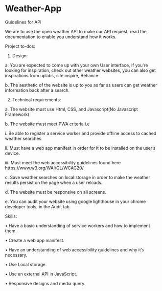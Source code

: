 # Weather-App

Guidelines for API

We are to  use the open weather API to make our API request, read the documentation to enable you understand how it works.

Project to-dos:
1.	Design: 

a.	You are expected to come up with your own User interface,  If you're looking for inspiration, check out other weather websites, you can also get inspirations from uplabs, site inspire, Behance

b.	The aesthetic of the website is up to you as far as users can get weather information back after a search.


2.	Technical requirements:

a.	The website must use Html, CSS, and Javascript(No Javascript Framework)

b.	The website must meet PWA criteria i.e

i.	Be able to register a service worker and provide offline access to cached weather searches.

ii.	Must have a web app manifest in order for it to be installed on the user’s device.

iii.	Must meet the web accessibility guidelines found here https://www.w3.org/WAI/GL/WCAG20/

c.	Save weather searches on local storage in order to make the weather results persist on the page when a user reloads.

d.	The website must be responsive on all screens.

e.	You can audit your website using google lighthouse in your chrome developer tools, in the Audit tab.

Skills:

•	Have a basic understanding of service workers and how to implement them.

•	Create a web app manifest.

•	Have an understanding of web accessibility guidelines and why it’s necessary.

•	Use Local storage.

•	Use an external API in JavaScript.

•	Responsive designs and media query.
